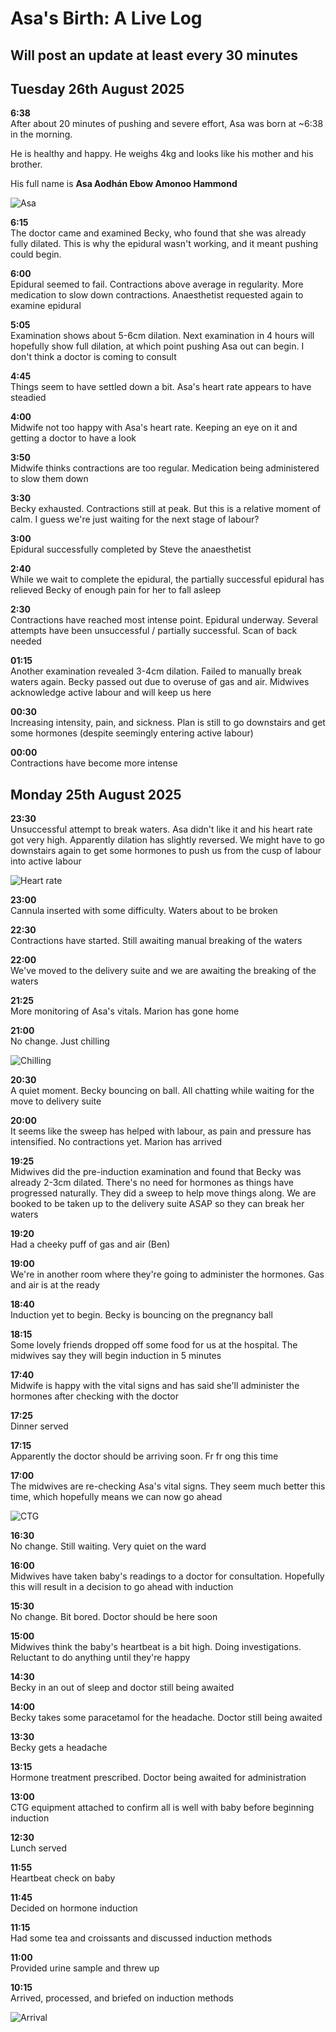 # Asa's Birth: A Live Log

## Will post an update at least every 30 minutes

## Tuesday 26th August 2025

**6:38**  
After about 20 minutes of pushing and severe effort, Asa was born at ~6:38 in the morning.

He is healthy and happy. He weighs 4kg and looks like his mother and his brother.

His full name is **Asa Aodhán Ebow Amonoo Hammond**

![Asa](IMG_3655.HEIC)

**6:15**  
The doctor came and examined Becky, who found that she was already fully dilated. This is why the epidural wasn't working, and it meant pushing could begin.

**6:00**  
Epidural seemed to fail. Contractions above average in regularity. More medication to slow down contractions. Anaesthetist requested again to examine epidural

**5:05**  
Examination shows about 5-6cm dilation. Next examination in 4 hours will hopefully show full dilation, at which point pushing Asa out can begin. I don't think a doctor is coming to consult

**4:45**  
Things seem to have settled down a bit. Asa's heart rate appears to have steadied

**4:00**  
Midwife not too happy with Asa's heart rate. Keeping an eye on it and getting a doctor to have a look

**3:50**  
Midwife thinks contractions are too regular. Medication being administered to slow them down

**3:30**  
Becky exhausted. Contractions still at peak. But this is a relative moment of calm. I guess we're just waiting for the next stage of labour?

**3:00**  
Epidural successfully completed by Steve the anaesthetist

**2:40**  
While we wait to complete the epidural, the partially successful epidural has relieved Becky of enough pain for her to fall asleep

**2:30**  
Contractions have reached most intense point. Epidural underway. Several attempts have been unsuccessful / partially successful. Scan of back needed

**01:15**  
Another examination revealed 3-4cm dilation. Failed to manually break waters again. Becky passed out due to overuse of gas and air. Midwives acknowledge active labour and will keep us here

**00:30**  
Increasing intensity, pain, and sickness. Plan is still to go downstairs and get some hormones (despite seemingly entering active labour)

**00:00**  
Contractions have become more intense

## Monday 25th August 2025

**23:30**  
Unsuccessful attempt to break waters. Asa didn't like it and his heart rate got very high. Apparently dilation has slightly reversed. We might have to go downstairs again to get some hormones to push us from the cusp of labour into active labour

![Heart rate](IMG_3503.jpg)

**23:00**  
Cannula inserted with some difficulty. Waters about to be broken

**22:30**  
Contractions have started. Still awaiting manual breaking of the waters

**22:00**  
We've moved to the delivery suite and we are awaiting the breaking of the waters

**21:25**  
More monitoring of Asa's vitals. Marion has gone home

**21:00**  
No change. Just chilling

![Chilling](IMG_3490.HEIC)

**20:30**  
A quiet moment. Becky bouncing on ball. All chatting while waiting for the move to delivery suite

**20:00**  
It seems like the sweep has helped with labour, as pain and pressure has intensified. No contractions yet. Marion has arrived

**19:25**  
Midwives did the pre-induction examination and found that Becky was already 2-3cm dilated. There's no need for hormones as things have progressed naturally. They did a sweep to help move things along. We are booked to be taken up to the delivery suite ASAP so they can break her waters

**19:20**  
Had a cheeky puff of gas and air (Ben)

**19:00**  
We're in another room where they're going to administer the hormones. Gas and air is at the ready

**18:40**  
Induction yet to begin. Becky is bouncing on the pregnancy ball

**18:15**  
Some lovely friends dropped off some food for us at the hospital. The midwives say they will begin induction in 5 minutes

**17:40**  
Midwife is happy with the vital signs and has said she'll administer the hormones after checking with the doctor

**17:25**  
Dinner served

**17:15**  
Apparently the doctor should be arriving soon. Fr fr ong this time

**17:00**  
The midwives are re-checking Asa's vital signs. They seem much better this time, which hopefully means we can now go ahead

![CTG](IMG_3465.HEIC)

**16:30**  
No change. Still waiting. Very quiet on the ward

**16:00**  
Midwives have taken baby's readings to a doctor for consultation. Hopefully this will result in a decision to go ahead with induction

**15:30**  
No change. Bit bored. Doctor should be here soon

**15:00**  
Midwives think the baby's heartbeat is a bit high. Doing investigations. Reluctant to do anything until they're happy

**14:30**  
Becky in an out of sleep and doctor still being awaited  

**14:00**  
Becky takes some paracetamol for the headache. Doctor still being awaited  

**13:30**  
Becky gets a headache  

**13:15**  
Hormone treatment prescribed. Doctor being awaited for administration  

**13:00**  
CTG equipment attached to confirm all is well with baby before beginning induction  

**12:30**  
Lunch served  

**11:55**  
Heartbeat check on baby  

**11:45**  
Decided on hormone induction  

**11:15**  
Had some tea and croissants and discussed induction methods  

**11:00**  
Provided urine sample and threw up  

**10:15**  
Arrived, processed, and briefed on induction methods  

![Arrival](IMG_3443.HEIC)